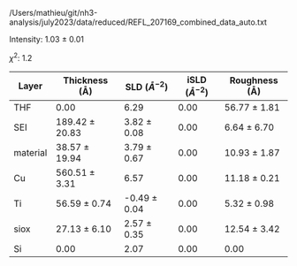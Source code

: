 /Users/mathieu/git/nh3-analysis/july2023/data/reduced/REFL_207169_combined_data_auto.txt

Intensity: 1.03 ± 0.01

$\chi^2$:  1.2

| Layer | Thickness (Å) | SLD ($Å^{-2}$) | iSLD ($Å^{-2}$) | Roughness (Å) |
| --- | --- | --- | --- | --- |
|                  THF | 0.00 | 6.29 | 0.00 | 56.77 ± 1.81 |
|                  SEI | 189.42 ± 20.83 | 3.82 ± 0.08 | 0.00 | 6.64 ± 6.70 |
|             material | 38.57 ± 19.94 | 3.79 ± 0.67 | 0.00 | 10.93 ± 1.87 |
|                   Cu | 560.51 ± 3.31 | 6.57 | 0.00 | 11.18 ± 0.21 |
|                   Ti | 56.59 ± 0.74 | -0.49 ± 0.04 | 0.00 | 5.32 ± 0.98 |
|                 siox | 27.13 ± 6.10 | 2.57 ± 0.35 | 0.00 | 12.54 ± 3.42 |
|                   Si | 0.00 | 2.07 | 0.00 | 0.00 |

